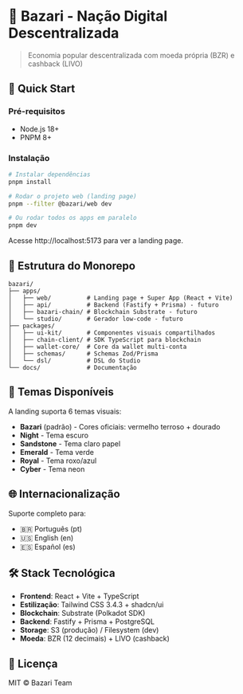 # 🏪 Bazari - Nação Digital Descentralizada

> Economia popular descentralizada com moeda própria (BZR) e cashback (LIVO)

## 🚀 Quick Start

### Pré-requisitos

- Node.js 18+
- PNPM 8+

### Instalação

```bash
# Instalar dependências
pnpm install

# Rodar o projeto web (landing page)
pnpm --filter @bazari/web dev

# Ou rodar todos os apps em paralelo
pnpm dev
```

Acesse http://localhost:5173 para ver a landing page.

## 📁 Estrutura do Monorepo

```
bazari/
├── apps/
│   ├── web/          # Landing page + Super App (React + Vite)
│   ├── api/          # Backend (Fastify + Prisma) - futuro
│   ├── bazari-chain/ # Blockchain Substrate - futuro
│   └── studio/       # Gerador low-code - futuro
├── packages/
│   ├── ui-kit/       # Componentes visuais compartilhados
│   ├── chain-client/ # SDK TypeScript para blockchain
│   ├── wallet-core/  # Core da wallet multi-conta
│   ├── schemas/      # Schemas Zod/Prisma
│   └── dsl/          # DSL do Studio
└── docs/             # Documentação
```

## 🎨 Temas Disponíveis

A landing suporta 6 temas visuais:

- **Bazari** (padrão) - Cores oficiais: vermelho terroso + dourado
- **Night** - Tema escuro
- **Sandstone** - Tema claro papel
- **Emerald** - Tema verde
- **Royal** - Tema roxo/azul
- **Cyber** - Tema neon

## 🌐 Internacionalização

Suporte completo para:
- 🇧🇷 Português (pt)
- 🇺🇸 English (en)
- 🇪🇸 Español (es)

## 🛠️ Stack Tecnológica

- **Frontend**: React + Vite + TypeScript
- **Estilização**: Tailwind CSS 3.4.3 + shadcn/ui
- **Blockchain**: Substrate (Polkadot SDK)
- **Backend**: Fastify + Prisma + PostgreSQL
- **Storage**: S3 (produção) / Filesystem (dev)
- **Moeda**: BZR (12 decimais) + LIVO (cashback)

## 📝 Licença

MIT © Bazari Team